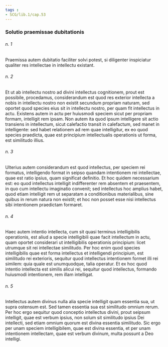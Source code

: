 ```yaml
---
tags : 
- SCG/lib.1/cap.53
---
```


### Solutio praemissae dubitationis

###### n. 1
Praemissa autem dubitatio faciliter solvi potest, si diligenter inspiciatur qualiter res intellectae in intellectu existant.

###### n. 2
Et ut ab intellectu nostro ad divini intellectus cognitionem, prout est possibile, procedamus, considerandum est quod res exterior intellecta a nobis in intellectu nostro non existit secundum propriam naturam, sed oportet quod species eius sit in intellectu nostro, per quam fit intellectus in actu. Existens autem in actu per huiusmodi speciem sicut per propriam formam, intelligit rem ipsam. Non autem ita quod ipsum intelligere sit actio transiens in intellectum, sicut calefactio transit in calefactum, sed manet in intelligente: sed habet relationem ad rem quae intelligitur, ex eo quod species praedicta, quae est principium intellectualis operationis ut forma, est similitudo illius.

###### n. 3
Ulterius autem considerandum est quod intellectus, per speciem rei formatus, intelligendo format in seipso quandam intentionem rei intellectae, quae est ratio ipsius, quam significat definitio. Et hoc quidem necessarium est: eo quod intellectus intelligit indifferenter rem absentem et praesentem, in quo cum intellectu imaginatio convenit; sed intellectus hoc amplius habet, quod etiam intelligit rem ut separatam a conditionibus materialibus, sine quibus in rerum natura non existit; et hoc non posset esse nisi intellectus sibi intentionem praedictam formaret.

###### n. 4
Haec autem intentio intellecta, cum sit quasi terminus intelligibilis operationis, est aliud a specie intelligibili quae facit intellectum in actu, quam oportet considerari ut intelligibilis operationis principium: licet utrumque sit rei intellectae similitudo. Per hoc enim quod species intelligibilis quae est forma intellectus et intelligendi principium, est similitudo rei exterioris, sequitur quod intellectus intentionem formet illi rei similem: quia quale est unumquodque, talia operatur. Et ex hoc quod intentio intellecta est similis alicui rei, sequitur quod intellectus, formando huiusmodi intentionem, rem illam intelligat.

###### n. 5
Intellectus autem divinus nulla alia specie intelligit quam essentia sua, ut supra ostensum est. Sed tamen essentia sua est similitudo omnium rerum. Per hoc ergo sequitur quod conceptio intellectus divini, prout seipsum intelligit, quae est verbum ipsius, non solum sit similitudo ipsius Dei intellecti, sed etiam omnium quorum est divina essentia similitudo. Sic ergo per unam speciem intelligibilem, quae est divina essentia, et per unam intentionem intellectam, quae est verbum divinum, multa possunt a Deo intelligi.

